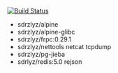 [![Build Status](https://www.travis-ci.org/elvizlai/docker-auto-build.svg?branch=master)](https://www.travis-ci.org/elvizlai/docker-auto-build)

* sdrzlyz/alpine
* sdrzlyz/alpine-glibc
* sdrzlyz/frpc:0.29.1
* sdrzlyz/nettools netcat tcpdump
* sdrzlyz/pg-jieba
* sdrlyz/redis:5.0 rejson
